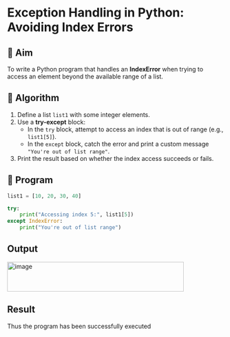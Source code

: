 # Exception Handling in Python: Avoiding Index Errors

## 🎯 Aim
To write a Python program that handles an **IndexError** when trying to access an element beyond the available range of a list.

## 🧠 Algorithm
1. Define a list `list1` with some integer elements.
2. Use a **try-except** block:
   - In the `try` block, attempt to access an index that is out of range (e.g., `list1[5]`).
   - In the `except` block, catch the error and print a custom message `"You're out of list range"`.
3. Print the result based on whether the index access succeeds or fails.

## 🧾 Program
```python
list1 = [10, 20, 30, 40]

try:
    print("Accessing index 5:", list1[5])
except IndexError:
    print("You're out of list range")

```

## Output
<img width="410" height="69" alt="image" src="https://github.com/user-attachments/assets/3513a6b3-90cc-4d9f-b342-a4cb556118d9" />

## Result
Thus the program has been successfully executed
